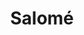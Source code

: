 ---
title: Salomé
date: 
draft: false

# descripcion
description : Aros de plata 925 y ópalo

materials: Plata 925

color: Plateado y ópalo

dimensions: 0,7cm diámetro

code: 01-04-0634

type: "Aros"

categories: []

price: $3.710,00

# Images
# first image will be shown in the product page
images:
  # - image: "images/path_to_image"
  # La ubicacion de las imagenes es imagenes/Aros/Aros.Piedras/01-04-0634-salome
  - image: "./images/aros/piedras/01-04-0634_a.JPG"
  - image: "./images/aros/piedras/01-04-0634_b.JPG"
---